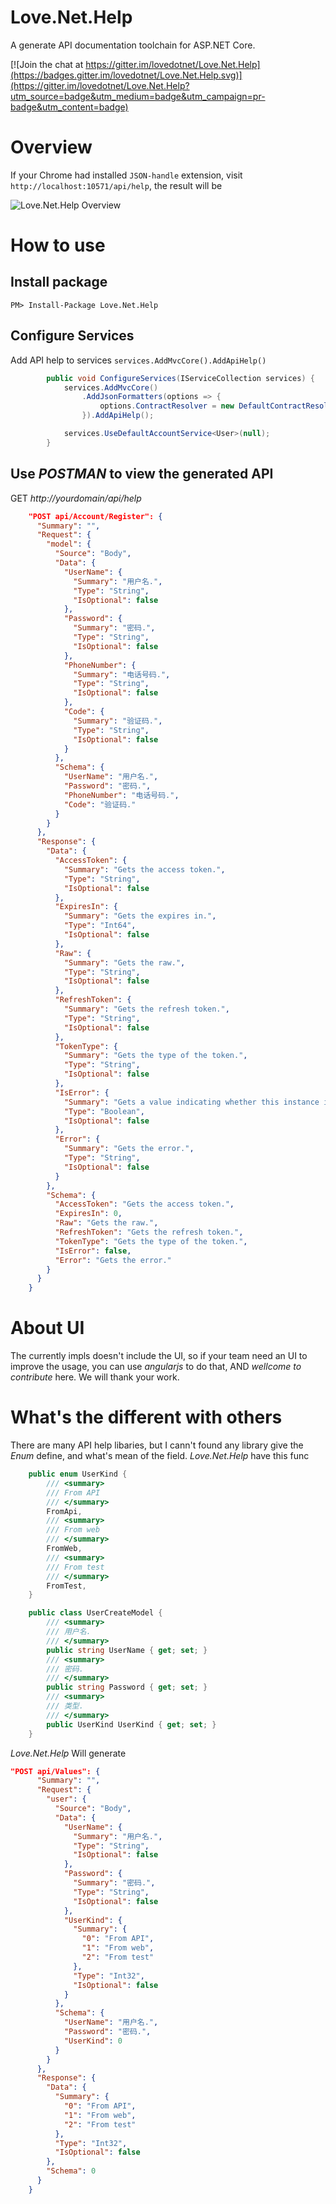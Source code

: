 # Love.Net.Help

A generate API documentation toolchain for ASP.NET Core.

[![Join the chat at https://gitter.im/lovedotnet/Love.Net.Help](https://badges.gitter.im/lovedotnet/Love.Net.Help.svg)](https://gitter.im/lovedotnet/Love.Net.Help?utm_source=badge&utm_medium=badge&utm_campaign=pr-badge&utm_content=badge) 

# Overview

If your Chrome had installed `JSON-handle` extension, visit `http://localhost:10571/api/help`, the result will be

![Love.Net.Help Overview](images/JSON-handle.PNG)

# How to use

## Install package

`PM> Install-Package Love.Net.Help`

## Configure Services

Add API help to services `services.AddMvcCore().AddApiHelp()`

```C#
        public void ConfigureServices(IServiceCollection services) {
            services.AddMvcCore()
                .AddJsonFormatters(options => {
                    options.ContractResolver = new DefaultContractResolver();
                }).AddApiHelp();

            services.UseDefaultAccountService<User>(null);
        }

```

## Use *POSTMAN* to view the generated API

GET *http://yourdomain/api/help*

```JSON
    "POST api/Account/Register": {
      "Summary": "",
      "Request": {
        "model": {
          "Source": "Body",
          "Data": {
            "UserName": {
              "Summary": "用户名.",
              "Type": "String",
              "IsOptional": false
            },
            "Password": {
              "Summary": "密码.",
              "Type": "String",
              "IsOptional": false
            },
            "PhoneNumber": {
              "Summary": "电话号码.",
              "Type": "String",
              "IsOptional": false
            },
            "Code": {
              "Summary": "验证码.",
              "Type": "String",
              "IsOptional": false
            }
          },
          "Schema": {
            "UserName": "用户名.",
            "Password": "密码.",
            "PhoneNumber": "电话号码.",
            "Code": "验证码."
          }
        }
      },
      "Response": {
        "Data": {
          "AccessToken": {
            "Summary": "Gets the access token.",
            "Type": "String",
            "IsOptional": false
          },
          "ExpiresIn": {
            "Summary": "Gets the expires in.",
            "Type": "Int64",
            "IsOptional": false
          },
          "Raw": {
            "Summary": "Gets the raw.",
            "Type": "String",
            "IsOptional": false
          },
          "RefreshToken": {
            "Summary": "Gets the refresh token.",
            "Type": "String",
            "IsOptional": false
          },
          "TokenType": {
            "Summary": "Gets the type of the token.",
            "Type": "String",
            "IsOptional": false
          },
          "IsError": {
            "Summary": "Gets a value indicating whether this instance is error.",
            "Type": "Boolean",
            "IsOptional": false
          },
          "Error": {
            "Summary": "Gets the error.",
            "Type": "String",
            "IsOptional": false
          }
        },
        "Schema": {
          "AccessToken": "Gets the access token.",
          "ExpiresIn": 0,
          "Raw": "Gets the raw.",
          "RefreshToken": "Gets the refresh token.",
          "TokenType": "Gets the type of the token.",
          "IsError": false,
          "Error": "Gets the error."
        }
      }
    }
```

# About UI

The currently impls doesn't include the UI, so if your team need an UI to improve the usage, you can use *angularjs* to do that, AND *wellcome to contribute* here. We will thank
your work.

# What's the different with others

There are many API help libaries, but I cann't found any library give the *Enum* define, and what's mean of the field. *Love.Net.Help* have this func

```C#
    public enum UserKind {
        /// <summary>
        /// From API
        /// </summary>
        FromApi,
        /// <summary>
        /// From web
        /// </summary>
        FromWeb,
        /// <summary>
        /// From test
        /// </summary>
        FromTest,
    }

    public class UserCreateModel {
        /// <summary>
        /// 用户名.
        /// </summary>
        public string UserName { get; set; }
        /// <summary>
        /// 密码.
        /// </summary>
        public string Password { get; set; }
        /// <summary>
        /// 类型.
        /// </summary>
        public UserKind UserKind { get; set; }
    }
```

*Love.Net.Help* Will generate

```JSON
"POST api/Values": {
      "Summary": "",
      "Request": {
        "user": {
          "Source": "Body",
          "Data": {
            "UserName": {
              "Summary": "用户名.",
              "Type": "String",
              "IsOptional": false
            },
            "Password": {
              "Summary": "密码.",
              "Type": "String",
              "IsOptional": false
            },
            "UserKind": {
              "Summary": {
                "0": "From API",
                "1": "From web",
                "2": "From test"
              },
              "Type": "Int32",
              "IsOptional": false
            }
          },
          "Schema": {
            "UserName": "用户名.",
            "Password": "密码.",
            "UserKind": 0
          }
        }
      },
      "Response": {
        "Data": {
          "Summary": {
            "0": "From API",
            "1": "From web",
            "2": "From test"
          },
          "Type": "Int32",
          "IsOptional": false
        },
        "Schema": 0
      }
    }
```